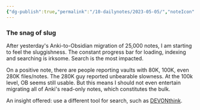 ```yaml
---
{"dg-publish":true,"permalink":"/10-dailynotes/2023-05-05/","noteIcon":"2","created":"","updated":""}
---
```


### The snag of slug

After yesterday's Anki-to-Obsidian migration of 25,000 notes, I am starting to feel the sluggishness. The constant progress bar for loading, indexing and searching is irksome. Search is the most impacted.

On a positive note, there are people reporting vaults with 80K, 100K, even 280K files/notes. The 280K guy reported unbearable slowness. At the 100k level, OB seems still usable. But this means I should not even entertain migrating all of Anki's read-only notes, which constitutes the bulk.

An insight offered: use a different tool for search, such as [DEVONthink](https://www.devontechnologies.com/apps/devonthink).
